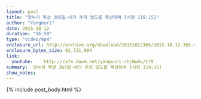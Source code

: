 ```yaml
---
layout: post
title: "양누리 묵상 365일-내가 주의 법도를 묵상하며 [시편 119;15]"
author: "Yangnuri"
date: 2015-10-12
duration: "16:50"
type: "video/mp4"
enclosure_url: http://archive.org/download/20151012365/2015-10-12-365.mp4
enclosure_bytes_size: 92,731,904       
link:
  youtube:    http://cafe.daum.net/yangnuri-ch/Ww8v/179
summary:  양누리 묵상 365일-내가 주의 법도를 묵상하며 [시편 119;15]
show_notes:
---
```

{% include post_body.html %}
